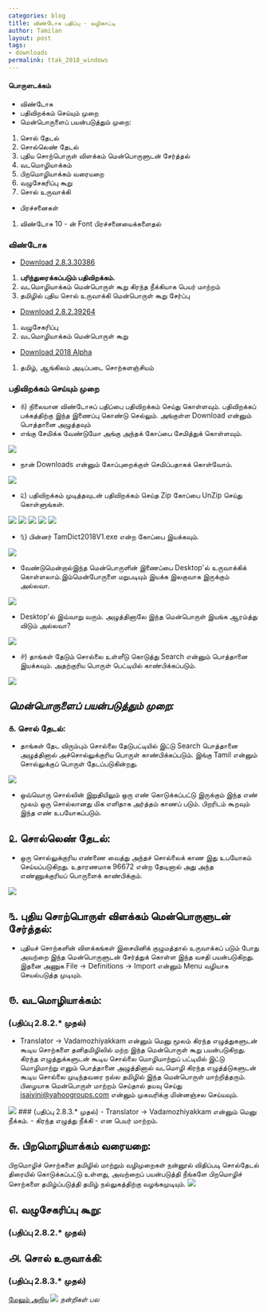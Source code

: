 ```yaml
---
categories: blog
title: விண்டோசு பதிப்பு - வழிகாட்டி
author: Tamilan
layout: post
tags: 
- downloads
permalink: ttak_2018_windows
---
```

#### பொருளடக்கம்
- விண்டோசு
- பதிவிறக்கம் செய்யும் முறை
- மென்பொருளைப் பயன்படுத்தும் முறை:
 1. சொல் தேடல்
 2. சொல்லெண் தேடல்
 3. புதிய சொற்பொருள் விளக்கம் மென்பொருளுடன் சேர்த்தல்
 4. வடமொழியாக்கம்
 5. பிறமொழியாக்கம் வரையறை
 6. வழுசேகரிப்பு கூறு
 7. சொல் உருவாக்கி
- பிரச்சனைகள்
 1. விண்டோசு 10 - ன் Font பிரச்சனையைக்களைதல்

### விண்டோசு 
- [Download 2.8.3.30386](https://github.com/ThaniThamizhAkarathiKalanjiyam/thanithamizhakarathikalanjiyam.github.io/archive/ttak_2.8.3.zip) 
 1. **பரிந்துரைக்கப்படும் பதிவிறக்கம்.**
 2. வடமொழியாக்கம் மென்பொருள் கூறு கிரந்த நீக்கியாக பெயர் மாற்றம்
 3. தமிழில் புதிய சொல் உருவாக்கி மென்பொருள் கூறு சேர்ப்பு
- [Download 2.8.2.39264](https://github.com/ThaniThamizhAkarathiKalanjiyam/thanithamizhakarathikalanjiyam.github.io/archive/ttak_2.8.2.zip) 
 1. வழுசேகரிப்பு 
 2. வடமொழியாக்கம் மென்பொருள் கூறு
- [Download 2018 Alpha](https://github.com/ThaniThamizhAkarathiKalanjiyam/thanithamizhakarathikalanjiyam.github.io/archive/ttak_2018.zip) 
 1. தமிழ், ஆங்கிலம் அடிப்படை சொற்களஞ்சியம்

### பதிவிறக்கம் செய்யும் முறை 
 - ௧) நிலையான விண்டோசுப் பதிப்பை பதிவிறக்கம் செய்து கொள்ளவும். பதிவிறக்கப் பக்கத்திற்கு இந்த இணைப்பு கொண்டு செல்லும். அங்குள்ள Download என்னும் பொத்தானை அழுத்தவும்
 - எங்கு சேமிக்க வேண்டுமோ அங்கு அந்தக் கோப்பை சேமித்துக் கொள்ளவும். 
 
 <img src="/images/three.jpg">
	
 - நான் Downloads என்னும் கோப்புறைக்குள் செமிப்பதாகக் கொள்வோம்.
 
 <img src="/images/four.jpg">
 
 - ௨) பதிவிறக்கம் முடித்தவுடன் பதிவிறக்கம் செய்த Zip கோப்பை UnZip செய்து கொள்ளுங்கள்.
 
 <img src="/images/five.jpg">
	
 <img src="/images/six.jpg">
	
 <img src="/images/seven.jpg">
	
 <img src="/images/eight.jpg">
	
 <img src="/images/night.jpg">
	
 - ௩) பின்னர் TamDict2018V1.exe என்ற கோப்பை இயக்கவும்.
 
 <img src="/images/eleven.jpg">
	
 - வேண்டுமென்றால்இந்த மென்பொருளின் இணைப்பை Desktop'ல் உருவாக்கிக் கொள்ளலாம்.இம்மென்போருளை மறுபடியும் இயக்க இலகுவாக இருக்கும் அல்லவா. 
 
 <img src="/images/twelve.jpg">
 
 - Desktop'ல் இவ்வாறு வரும். அழுத்தினாலே இந்த மென்பொருள் இயங்க ஆரம்த்து விடும் அல்லவா? 
 
 <img src="/images/thirteen.jpg">
 
 - ௪) தாங்கள் தேடும் சொல்லை உள்ளீடு கொடுத்து Search என்னும் பொத்தானை இயக்கவும். அதற்குரிய பொருள் பெட்டியில் காண்பிக்கப்படும்.
 
 <img src="/images/fourteen.jpg">

## _மென்பொருளைப் பயன்படுத்தும் முறை:_ 
### ௧. சொல் தேடல்:

 - தாங்கள் தேட விரும்பும் சொல்லை தேடுபட்டியில் இட்டு Search பொத்தானை அழுத்தினால் அச்சொல்லுக்குரிய பொருள் காண்பிக்கப்படும். இங்கு Tamil என்னும் சொல்லுக்குப் பொருள் தேடப்படுகின்றது. 
 
 <img src="/images/fiveteen.jpg">
 
 -  ஒவ்வொரு சொல்லின் இறுதியிலும் ஒரு எண் கொடுக்கப்பட்டு இருக்கும் இந்த எண் மூலம் ஒரு சொல்லானது மிக எளிதாக அர்த்தம் காணப் படும். பிறரிடம் கூறவும் இந்த எண் உபயோகப்படும். 
 
 
## ௨. சொல்லெண் தேடல்: 

 - ஒரு சொல்லுக்குரிய எண்ணை வைத்து அந்தச் சொல்லைக் காண இது உபயோகம் செய்யப்படுகிறது. உதாரணமாக 96672 என்ற தேடினால் அது அந்த எண்ணுக்குரியப் பொருளைக் காண்பிக்கும்.
 
 <img src="/images/sixteen.jpg">
 
## ௩. புதிய சொற்பொருள் விளக்கம் மென்பொருளுடன் சேர்த்தல்:

 - புதியச் சொற்களின் விளக்கங்கள் இசையினிக் குழுமத்தால் உருவாக்கப் படும் போது அவற்றை இந்த மென்பொருளுடன் சேர்த்துக் கொள்ள இந்த வசதி பயன்படுகிறது. இதனை அணுக File -> Definitions -> Import என்னும் Menu வழியாக செயல்படுத்த முடியும். 

## ௫. வடமொழியாக்கம்: 
### (பதிப்பு 2.8.2.* முதல்)
 - Translator -> Vadamozhiyakkam என்னும் மெனு மூலம் கிரந்த எழுத்துகளுடன் கூடிய சொற்களை தனிதமிழிலில் மற்ற இந்த மென்பொருள் கூறு பயன்படுகிறது. கிரந்த எழுத்துக்களுடன் கூடிய சொல்லை மொழிமாற்றுப் பட்டியில் இட்டு மொழிமாற்று எனும் பொத்தானை அழுத்தினால் வடமொழி கிரந்த எழுத்த்டுகளுடன் கூடிய சொல்லை முடிந்தவரை நல்ல தமிழில் இந்த மென்பொருள் மாற்றித்தரும். பிழையாக மென்பொருள் மாற்றம் செய்தால் தயவு செய்து isaiyini@yahoogroups.com என்னும் முகவரிக்கு மின்னஞ்சல செய்யவும். 

 <img src="/images/seventeen.jpg">
### (பதிப்பு 2.8.3.* முதல்)
 - Translator -> Vadamozhiyakkam என்னும் மெனு நீக்கம்.
 - கிரந்த எழுத்து நீக்கி - என பெயர் மாற்றம்.
	
## ௬. பிறமொழியாக்கம் வரையறை: 

பிறமொழிச் சொற்களை தமிழில் மாற்றும் வழிமுறைகள் நன்னூல் விதிப்படி சொல்தேடல் திரையில் கொடுக்கப்பட்டு உள்ளது, அவற்றைப் பயன்படுத்தி நீங்களே பிறமொழிச் சொற்களை தமிழ்ப்படுத்தி தமிழ் நல்லுகத்திற்கு வழங்கமுடியும். 
<img src="/images/eighteen.jpg">

## ௭. வழுசேகரிப்பு கூறு:
### (பதிப்பு 2.8.2.* முதல்)

## ௮. சொல் உருவாக்கி:
### (பதிப்பு 2.8.3.* முதல்)
 [மேலும் அறிய](https://thanithamizhakarathikalanjiyam.github.io/windows_283)
 <img src="/images/inikai_pudhusol.JPG">
_நன்றிகள் பல_

 